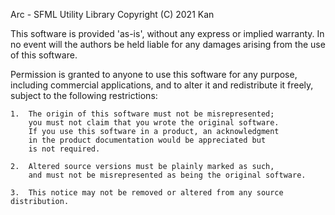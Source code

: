 
Arc - SFML Utility Library
Copyright (C) 2021 Kan

This software is provided 'as-is', without any express or implied warranty.
In no event will the authors be held liable for any damages arising from the use of this software.

Permission is granted to anyone to use this software for any purpose, including commercial applications,
and to alter it and redistribute it freely, subject to the following restrictions:

	1.	The origin of this software must not be misrepresented;
		you must not claim that you wrote the original software.
		If you use this software in a product, an acknowledgment
		in the product documentation would be appreciated but
		is not required.

	2.	Altered source versions must be plainly marked as such,
		and must not be misrepresented as being the original software.

	3.	This notice may not be removed or altered from any source distribution.
